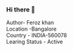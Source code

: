 ### Hi there 👋

Author- Feroz khan<br>
Location -Bangalore <br>
Country - INDIA-560078<br>
Learing Status - Active
